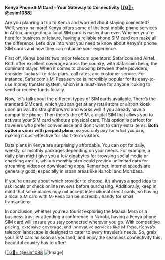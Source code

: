 **Kenya Phone SIM Card - Your Gateway to Connectivity [[TG💪+ @esim1088](https://t.me/s/esim1088)]**

Are you planning a trip to Kenya and worried about staying connected? Well, worry no more! Kenya offers some of the best mobile phone services in Africa, and getting a local SIM card is easier than ever. Whether you're here for business or leisure, having a reliable phone SIM card can make all the difference. Let’s dive into what you need to know about Kenya's phone SIM cards and how they can enhance your experience.

First off, Kenya boasts two major telecom operators: Safaricom and Airtel. Both offer excellent coverage across the country, with Safaricom being the dominant player. When it comes to choosing between these providers, consider factors like data plans, call rates, and customer service. For instance, Safaricom’s M-Pesa service is incredibly popular for its easy-to-use money transfer system, which is a must-have for anyone looking to send or receive funds locally.

Now, let’s talk about the different types of SIM cards available. There’s the standard SIM card, which you can get at any retail store or airport kiosk upon arrival. It’s straightforward and works well if you already have a compatible phone. Then there’s the eSIM, a digital SIM that allows you to activate your SIM card without a physical card. This option is perfect for travelers who prefer convenience and don’t want to carry extra items. **Both options come with prepaid plans**, so you only pay for what you use, making it cost-effective for short-term visitors.

Data plans in Kenya are surprisingly affordable. You can opt for daily, weekly, or monthly packages depending on your needs. For example, a daily plan might give you a few gigabytes for browsing social media or checking emails, while a monthly plan could provide unlimited data for streaming videos or downloading apps. Remember, internet speeds are generally good, especially in urban areas like Nairobi and Mombasa.

If you’re unsure about which provider to choose, it’s always a good idea to ask locals or check online reviews before purchasing. Additionally, keep in mind that some places may not accept international credit cards, so having a local SIM card with M-Pesa can be incredibly handy for small transactions.

In conclusion, whether you’re a tourist exploring the Maasai Mara or a business traveler attending a conference in Nairobi, having a Kenya phone SIM card will ensure you stay connected wherever you go. With competitive pricing, extensive coverage, and innovative services like M-Pesa, Kenya’s telecom landscape is designed to cater to every traveler’s needs. So, grab your SIM card as soon as you land, and enjoy the seamless connectivity this beautiful country has to offer!

[[TG💪+ @esim1088](https://t.me/s/esim1088) ![Image](https://i.postimg.cc/Y0z9fWf4/image.png)]